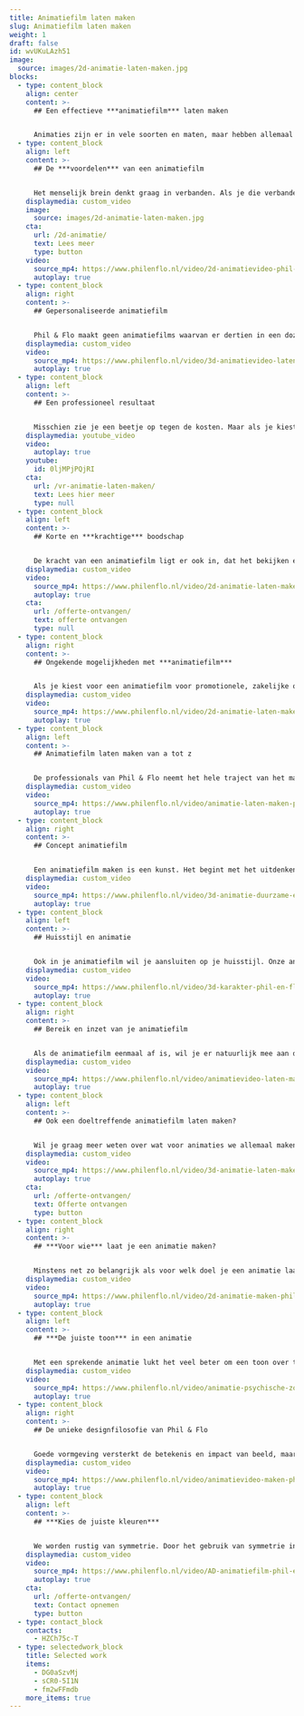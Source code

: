 ```yaml
---
title: Animatiefilm laten maken
slug: Animatiefilm laten maken
weight: 1
draft: false
id: wvUKuLAzh51
image:
  source: images/2d-animatie-laten-maken.jpg
blocks:
  - type: content_block
    align: center
    content: >-
      ## Een effectieve ***animatiefilm*** laten maken


      Animaties zijn er in vele soorten en maten, maar hebben allemaal een gelijksoortig doel: het helder en effectief overbrengen van een boodschap. Een animatiefilm is een fantastische manier om een marketingcampagne te ondersteunen, een technisch vraagstuk uit te leggen, of een proces te illustreren. Phil & Flo maakt professionele animaties voor al deze doeleinden. Onze animatiefilms zijn creatief, divers en voor uiteenlopende opdrachtgevers, maar ze hebben allemaal een ding gemeen: ze brengen de boodschap veel duidelijker en blijvender over dan je met alleen tekst bereikt.
  - type: content_block
    align: left
    content: >-
      ## De ***voordelen*** van een animatiefilm


      Het menselijk brein denkt graag in verbanden. Als je die verbanden zelf uit tekst moet halen, kost dat veel meer moeite dan wanneer je ze voor je ziet. Als je dus wilt dat je boodschap goed overkomt, en beter blijft hangen, kies je het beste voor een animatiefilm. Met de visuele ondersteuning van bewegende beelden lukt het veel beter om een moeilijk concept uit te leggen, of de voordelen van een product te laten zien. Je doelgroep vindt een animatiefilm over het algemeen leuker, interessanter en makkelijker te begrijpen dan tekst of een diapresentatie.
    displaymedia: custom_video
    image:
      source: images/2d-animatie-laten-maken.jpg
    cta:
      url: /2d-animatie/
      text: Lees meer
      type: button
    video:
      source_mp4: https://www.philenflo.nl/video/2d-animatievideo-phil-en-flo.mp4
      autoplay: true
  - type: content_block
    align: right
    content: >-
      ## Gepersonaliseerde animatiefilm


      Phil & Flo maakt geen animatiefilms waarvan er dertien in een dozijn gaan. Iedere animatiefilm die uit de creatieve geesten van onze professionals komt, is uniek. Om dat te bereiken, gaan we intensief met je in gesprek over het doel, de stijl en het publiek van de animatie die je wilt. Met een standaardanimatie loop je veel eerder het risico dat je minder authentiek, saai, of goedkoop overkomt op je doelgroep. Mensen haken dan sneller af. Daarom geven we de voorkeur aan een gepersonaliseerde aanpak.
    displaymedia: custom_video
    video:
      source_mp4: https://www.philenflo.nl/video/3d-animatievideo-laten-maken-phil-en-flo.mp4
      autoplay: true
  - type: content_block
    align: left
    content: >-
      ## Een professioneel resultaat


      Misschien zie je een beetje op tegen de kosten. Maar als je kiest voor een animatiefilm van mindere kwaliteit, loop je het risico dat je onprofessioneel overkomt, en daar knappen mensen vaak op af. Zo loop je dus het risico dat je, in plaats van je doelgroep te vergroten, deze juist verkleint en mensen afschrikt. Dat kost je uiteindelijk nog meer. Daarom kun je beter kiezen voor een professioneel bedrijf, zoals Phil & Flo. Wij hebben de ervaring en expertise om jouw wensen en eisen te begrijpen, maar we kunnen ons ook in de klant inleven. En we maken natuurlijk prachtige animaties 😉
    displaymedia: youtube_video
    video:
      autoplay: true
    youtube:
      id: 0ljMPjPQjRI
    cta:
      url: /vr-animatie-laten-maken/
      text: Lees hier meer
      type: null
  - type: content_block
    align: left
    content: >-
      ## Korte en ***krachtige*** boodschap


      De kracht van een animatiefilm ligt er ook in, dat het bekijken ervan veel minder tijd kost dan lezen. Als je doelgroep een muur tekst ziet of tientallen slides, schrikt dat wel eens af. Een animatie is veel leuker en interessanter, en is vaak ook veel makkelijker te begrijpen. Maar als de animatie veel te lang duurt, is dat natuurlijk niet zo. Daarom streven we ernaar om animatiefilms niet langer te laten duren dan 40–60 seconden: Dat is in de praktijk genoeg om je boodschap helder en doeltreffend over te brengen.
    displaymedia: custom_video
    video:
      source_mp4: https://www.philenflo.nl/video/2d-animatie-laten-maken-phil-en-flo2.mp4
      autoplay: true
    cta:
      url: /offerte-ontvangen/
      text: offerte ontvangen
      type: null
  - type: content_block
    align: right
    content: >-
      ## Ongekende mogelijkheden met ***animatiefilm***


      Als je kiest voor een animatiefilm voor promotionele, zakelijke of educatieve doeleinden, ontdek je al snel de mogelijkheden die je met tekst moet missen. Je kunt een animatie op veel meer manieren inzetten. Zou je je accountmanagers op pad sturen met een iPad met een PDF? Of verwacht je dat een FAQ-pagina honderden shares en likes krijgt op sociale media? Met een animatiefilm klinken beide ineens niet zo gek meer. Het bereik met animaties is groter, je verhaal is duidelijker en je boodschap blijft langer hangen bij je doelgroep, dan wanneer je alleen tekst of illustraties gebruikt.
    displaymedia: custom_video
    video:
      source_mp4: https://www.philenflo.nl/video/2d-animatie-laten-maken-phil-en-flo-Phil-en-Flo.mp4
      autoplay: true
  - type: content_block
    align: left
    content: >-
      ## Animatiefilm laten maken van a tot z


      De professionals van Phil & Flo neemt het hele traject van het maken van een animatiefilm voor hun rekening. Van de eerste concepten en storyboards tot het uiteindelijke filmpje. Om tot een resultaat te komen dat het beste bij je past, zullen we je zo nauw mogelijk betrekken als je wilt. Wij houden ons netjes aan je huisstijl en zorgen ervoor dat de animatie in toon en sfeer goed aansluit op je bedrijf.
    displaymedia: custom_video
    video:
      source_mp4: https://www.philenflo.nl/video/animatie-laten-maken-phil-en-flo.mp4
      autoplay: true
  - type: content_block
    align: right
    content: >-
      ## Concept animatiefilm


      Een animatiefilm maken is een kunst. Het begint met het uitdenken van een concept. Dat is de fase waar jij als opdrachtgever ook nauw bij wordt betrokken. We gaan samen aan de slag om zo helder mogelijk je ideeën, wensen en het uiteindelijke onderwerp in kaart te brengen. Op basis van de concepten, scripts en storyboards die we zo maken, kunnen onze creatieve animators met de nieuwste technieken een fraaie en aansprekende animatie gaan maken. Dankzij een goed concept komt daarin de boodschap helder en duidelijk over.
    displaymedia: custom_video
    video:
      source_mp4: https://www.philenflo.nl/video/3d-animatie-duurzame-energie.mp4
      autoplay: true
  - type: content_block
    align: left
    content: >-
      ## Huisstijl en animatie


      Ook in je animatiefilm wil je aansluiten op je huisstijl. Onze animators zullen zich netjes aan jouw richtlijnen voor visuele uitingen houden: denk aan het kleurenpalet, of het lettertype, als er (spaarzaam) tekst voorkomt in de animatie. Op andere gebieden zijn ze vrijer: de uiteindelijke vormgeving is uiteindelijk een creatief proces. Maar waar ze altijd rekening mee zullen houden, is dat de animatie in toon en stijl bij jouw bedrijf past. Serieus, speels of een beetje luchtig: we stemmen het op jou en je doelgroep af.
    displaymedia: custom_video
    video:
      source_mp4: https://www.philenflo.nl/video/3d-karakter-phil-en-flo.mp4
      autoplay: true
  - type: content_block
    align: right
    content: >-
      ## Bereik en inzet van je animatiefilm


      Als de animatiefilm eenmaal af is, wil je er natuurlijk mee aan de slag. Ook daar kunnen we je bij helpen. Als je een video handig gebruikt op je website, vergroot je namelijk je vindbaarheid in zoekmachines. Ook kan het zomaar zijn dat je animatie veel likes en shares krijgt op LinkedIn, Facebook en [Instagram](https://www.freshtv.nl/instagram-video-laten-maken/), als je deze in een social media campagne inzet. Wij helpen je op weg met het doeltreffend gebruiken van je animatie, en het vergroten van je bereik. Wij vinden het immers ook zonde als niemand de animatiefilm zou zien.
    displaymedia: custom_video
    video:
      source_mp4: https://www.philenflo.nl/video/animatievideo-laten-maken-phil-en-flo.mp4
      autoplay: true
  - type: content_block
    align: left
    content: >-
      ## Ook een doeltreffende animatiefilm laten maken?


      Wil je graag meer weten over wat voor animaties we allemaal maken, en welke daarvan jij zou kunnen gebruiken? Wij vertellen je er graag alles over. Of je nu op zoek bent naar een uitleganimatie, een bedrijfsfilm of je wilt graag meer weten over jouw kansen met videomarketing. Kom gerust langs of neem contact op om te ontdekken wat er allemaal mogelijk is voor jou met een animatiefilm.
    displaymedia: custom_video
    video:
      source_mp4: https://www.philenflo.nl/video/3d-animatie-laten-maken-phil-en-flo1.mp4
      autoplay: true
    cta:
      url: /offerte-ontvangen/
      text: Offerte ontvangen
      type: button
  - type: content_block
    align: right
    content: >-
      ## ***Voor wie*** laat je een animatie maken?


      Minstens net zo belangrijk als voor welk doel je een animatie laat maken, is het publiek. De getekende elementen van een animatie lenen zich goed voor een vrolijke en luchtige presentatie, maar serieus kan ook. Het hangt er maar net van af hoe je de animaties gaat inzetten. Wil je flink veel likes en shares op sociale media? Of stuur je je accountmanagers met een tablet op pad met een uitleganimatie? Natuurlijk hoeft het een het ander niet uit te sluiten: dan kiezen we voor het beste van beide werelden in toon en stijl. Check ons portfolio voor de uitgebreide stijlen die we hanteren.
    displaymedia: custom_video
    video:
      source_mp4: https://www.philenflo.nl/video/2d-animatie-maken-phil-en-flo.mp4
      autoplay: true
  - type: content_block
    align: left
    content: >-
      ## ***De juiste toon*** in een animatie


      Met een sprekende animatie lukt het veel beter om een toon over te brengen. Door de combinatie van gesproken woorden, beelden en muziek, creëer je meteen de juiste sfeer. Door de juiste toon te kiezen en je verhaal goed te vertellen, kun je veel meer rekenen op het overbrengen van het juiste gevoel aan je doelgroep.
    displaymedia: custom_video
    video:
      source_mp4: https://www.philenflo.nl/video/animatie-psychische-zorg.mp4
      autoplay: true
  - type: content_block
    align: right
    content: >-
      ## De unieke designfilosofie van Phil & Flo


      Goede vormgeving versterkt de betekenis en impact van beeld, maar wat is goede vormgeving? Vroeger dacht men de ideale verhoudingen van vormen te vinden in de Gulden Snede. Tegenwoordig hebben die oude regels plaatsgemaakt voor persoonlijk stijlonderzoek, want ultieme schoonheid is voor iedereen anders. Wij horen graag wat je wil vertellen en stellen, door middel van de juiste kleuren, lijnen, vormen, muziek en geluiden, een authentieke beeldtaal voor je animatie samen.
    displaymedia: custom_video
    video:
      source_mp4: https://www.philenflo.nl/video/animatievideo-maken-phil-en-flo.mp4
      autoplay: true
  - type: content_block
    align: left
    content: >-
      ## ***Kies de juiste kleuren***


      We worden rustig van symmetrie. Door het gebruik van symmetrie in je vormgeving kun je een veilige, vertrouwde boodschap overbrengen. Asymmetrische beelden zorgen daarentegen voor prikkelingen en zetten aan tot actie. Ook kleuren spelen hierbij een grote rol. Zo staat bijvoorbeeld blauw voor ‘vertrouwen’ en groen voor ‘groei’ en ‘gezondheid’. Rood staat voor gevaar, warmte en actie. Kleur in je animatie zorgt dus voor verschillende acties.
    displaymedia: custom_video
    video:
      source_mp4: https://www.philenflo.nl/video/AD-animatiefilm-phil-en-flo.mp4
      autoplay: true
    cta:
      url: /offerte-ontvangen/
      text: Contact opnemen
      type: button
  - type: contact_block
    contacts:
      - HZCh75c-T
  - type: selectedwork_block
    title: Selected work
    items:
      - DG0aSzvMj
      - sCR0-5I1N
      - fm2wFFmdb
    more_items: true
---
```


